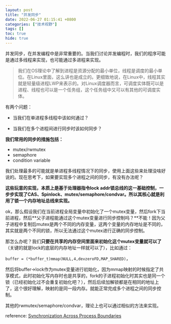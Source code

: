 ```yaml
---
layout: post
title: "并发同步"
date: 2022-06-27 01:15:41 +0800
categories: ["技术视野"]
tags: []
toc: true
hide: true
---
```


并发同步，在并发编程中是非常重要的。当我们讨论并发编程时，我们的程序可能是通过多线程来实现，也可能通过多进程来实现。

> 我们在OS理论中了解到进程是资源分配的最小单位，线程是调度的最小单位。在Linux里面，这么讲也是成立的。更细致地说，在Linux中，线程其实就是轻量级进程LWP来表示的。对Linux调度器而言，可调度实体既可以是进程、线程也可以是一个任务组，这个任务组中又可以有其他的可调度实体。

有两个问题：

- 当我们在单进程多线程中该如何通过？

- 当我们在多个进程间进行同步时该如何同步？

**我们常用的同步的措施包括：**

- mutex/rwmutex
- semaphore
- condition variable

我们处理最多的可能就是单进程多线程情况下的同步，使用上面这些来处理没啥好说的。现在思考下，如果要实现多个进程之间的同步，有没有办法呢？

**这些玩意的实现，本质上是基于处理器指令lock addr锁总线的这一基础控制，一步步实现了CAS、Spinlock、mutex/semaphore/condvar。所以其核心就是利用了锁一个内存地址总线来实现。**

ok，那么假设我们在当前进程全局变量中初始化了一个mutex变量，然后fork下当前进程，然后**父子进程能通过这个mutex变量进行同步控制吗？**不能！因为父子进程中复制后mutex是两个不同的内存变量，这两个变量的内存地址是不同的，其实就是两个不同的锁，所以无法通过这个mutex进行正确的同步控制。

那怎么办呢？我们**只要在共享的内存空间里面来初始化这个mutex变量就可以了**（关键的就是lock的底层的内存地址一样就可以了），比如通过：

`buffer = (*buffer_t)mmap(NULL,4,devzeroFD,MAP_SHARED)`，

然后将buffer->lock作为mutex变量进行初始化，因为mmap映射的时候指定了共享模式，此时初始化写内存时也是共享的，fork的子进程初始化时其实也是同一个锁（已经初始化过不会重复初始化吧？），然后后续加解锁都是在相同的地址上了，这个很好理解，映射的是同一段内存。就能正常完成多个进程之间的同步控制。

其他的rwmutex/semaphore/condvar，理论上也可以通过相似的方法来实现。



reference: [Synchronization Across Process Boundaries](https://docs.oracle.com/cd/E19455-01/806-5257/6je9h032v/index.html)


